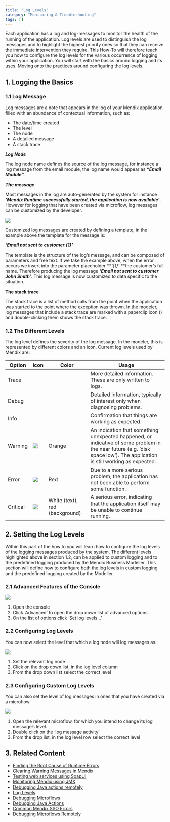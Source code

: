 ```yaml
---
title: "Log Levels"
category: "Monitoring & Troubleshooting"
tags: []
---
```

Each application has a log and log-messages to monitor the health of the running of the application. Log levels are used to distinguish the log messages and to highlight the highest priority ones so that they can receive the immediate intervention they require. This How-To will therefore teach you how to configure the log levels for the various occurrence of logging within your application. You will start with the basics around logging and its uses. Moving onto the practices around configuring the log levels.

## 1\. Logging the Basics

### 1.1 Log Message

Log messages are a note that appears in the log of your Mendix application filled with an abundance of contextual information, such as:

*   The date/time created
*   The level
*   The node
*   A detailed message
*   A stack trace

**_Log Node_**

The log node name defines the source of the log message, for instance a log message from the email module, the log name would appear as **_“Email Module”._**

**_The message_**

Most messages in the log are auto-generated by the system for instance **_‘Mendix Runtime successfully started, the application is now available’_**. However for logging that have been created via microflow, log messages can be customized by the developer.

 ![](attachments/18448575/18580031.png)

Customized log messages are created by defining a template, in the example above the template for the message is:

**_‘Email not sent to customer {1}’_**

The template is the structure of the log’s message, and can be composed of parameters and free text. If we take the example above, when the error occurs we insert into the parameter placeholder **_‘{1}’_ **the customer’s full name. Therefore producing the log message **_‘Email not sent to customer John Smith’_**. This log message is now customized to data specific to the situation.

**The stack trace**

The stack trace is a list of method calls from the point when the application was started to the point where the exception was thrown.
In the modeler, log messages that include a stack trace are marked with a paperclip icon () and double-clicking them shows the stack trace.

### 1.2 The Different Levels

The log level defines the severity of the log message. In the modeler, this is represented by different colors and an icon. Current log levels used by Mendix are: 

| Option | Icon | Color | Usage
| --- | --- | --- | --- |
| Trace | | | More detailed information. These are only written to logs. |
| Debug | | | Detailed information, typically of interest only when diagnosing problems. |
| Info  | | | Confirmation that things are working as expected. |
| Warning | ![](attachments/18448575/18580038.png) | Orange | An indication that something unexpected happened, or indicative of some problem in the near future (e.g. ‘disk space low’). The application is still working as expected. |
| Error | ![](attachments/18448575/18580037.png) | Red | Due to a more serious problem, the application has not been able to perform some function. |
| Critical | ![](attachments/18448575/18580036.png) | White (text), red (background) | A serious error, indicating that the application itself may be unable to continue running. |

## 2\. Setting the Log Levels

Within this part of the how to you will learn how to configure the log levels of the logging messages produced by the system. The different levels highlighted above in section 1.2, can be applied to custom logging and to the predefined logging produced by the Mendix Business Modeller. This section will define how to configure both the log levels in custom logging and the predefined logging created by the Modeller.

### 2.1 Advanced Features of the Console

![](attachments/18448575/18580030.png)

1.  Open the console
2.  Click ‘Advanced’ to open the drop down list of advanced options
3.  On the list of options click ‘Set log levels…’

### 2.2 Configuring Log Levels

You can now select the level that which a log node will log messages as.

 ![](attachments/18448575/18580029.png)

1.  Set the relevant log node
2.  Click on the drop down list, in the log level column
3.  From the drop down list select the correct level

### 2.3 Configuring Custom Log Levels

You can also set the level of log messages in ones that you have created via a microflow.

 ![](attachments/18448575/18580028.png)

1.  Open the relevant microflow, for which you intend to change its log message’s level.
2.  Double click on the ‘log message activity’
3.  From the drop list, in the log level row select the correct level 

## 3\. Related Content

*   [Finding the Root Cause of Runtime Errors](finding-the-root-cause-of-runtime-errors)
*   [Clearing Warning Messages in Mendix](clear-warning-messages)
*   [Testing web services using SoapUI](testing-web-services-using-soapui)
*   [Monitoring Mendix using JMX](monitoring-mendix-using-jmx)
*   [Debugging Java actions remotely](debug-java-actions-remotely)
*   [Log Levels](log-levels)
*   [Debugging Microflows](debug-microflows)
*   [Debugging Java Actions](debug-java-actions)
*   [Common Mendix SSO Errors](handle-common-mendix-sso-errors)
*   [Debugging Microflows Remotely](debug-microflows-remotely)
